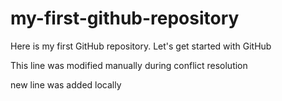 # my-first-github-repository
Here is my first GitHub repository. Let's get started with GitHub

This line was modified manually during conflict resolution

new line was added locally
